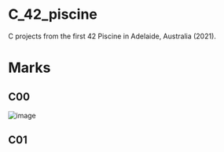 # C_42_piscine
C projects from the first 42 Piscine in Adelaide, Australia (2021).

# Marks
## C00
![image](https://user-images.githubusercontent.com/92493469/139010629-cbf3118c-d3ab-410d-8206-604190339dd0.png)
## C01
